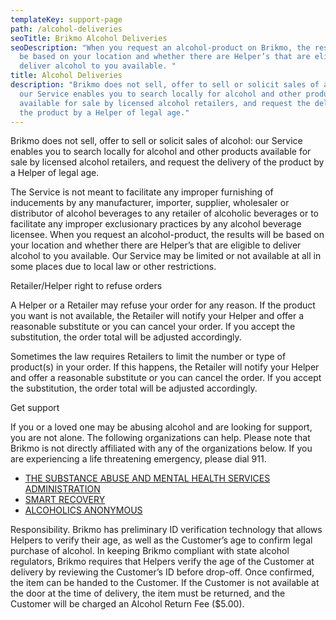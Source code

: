 ```yaml
---
templateKey: support-page
path: /alcohol-deliveries
seoTitle: Brikmo Alcohol Deliveries
seoDescription: "When you request an alcohol-product on Brikmo, the results will
  be based on your location and whether there are Helper’s that are eligible to
  deliver alcohol to you available. "
title: Alcohol Deliveries
description: "Brikmo does not sell, offer to sell or solicit sales of alcohol:
  our Service enables you to search locally for alcohol and other products
  available for sale by licensed alcohol retailers, and request the delivery of
  the product by a Helper of legal age."
---
```

Brikmo does not sell, offer to sell or solicit sales of alcohol: our Service enables you to search locally for alcohol and other products available for sale by licensed alcohol retailers, and request the delivery of the product by a Helper of legal age.



The Service is not meant to facilitate any improper furnishing of inducements by any manufacturer, importer, supplier, wholesaler or distributor of alcohol beverages to any retailer of alcoholic beverages or to facilitate any improper exclusionary practices by any alcohol beverage licensee. When you request an alcohol-product, the results will be based on your location and whether there are Helper’s that are eligible to deliver alcohol to you available. Our Service may be limited or not available at all in some places due to local law or other restrictions.



Retailer/Helper right to refuse orders



A Helper or a Retailer may refuse your order for any reason. If the product you want is not available, the Retailer will notify your Helper and offer a reasonable substitute or you can cancel your order. If you accept the substitution, the order total will be adjusted accordingly.



Sometimes the law requires Retailers to limit the number or type of product(s) in your order. If this happens, the Retailer will notify your Helper and offer a reasonable substitute or you can cancel the order. If you accept the substitution, the order total will be adjusted accordingly.



Get support



If you or a loved one may be abusing alcohol and are looking for support, you are not alone. The following organizations can help. Please note that Brikmo is not directly affiliated with any of the organizations below. If you are experiencing a life threatening emergency, please dial 911.



* [THE SUBSTANCE ABUSE AND MENTAL HEALTH SERVICES ADMINISTRATION](https://www.samhsa.gov/find-help/national-helpline)
* [SMART RECOVERY](https://www.smartrecovery.org/)
* [ALCOHOLICS ANONYMOUS](https://www.aa.org/pages/en_US/need-help-with-a-drinking-problem)



Responsibility. Brikmo has preliminary ID verification technology that allows Helpers to verify their age, as well as the Customer’s age to confirm legal purchase of alcohol. In keeping Brikmo compliant with state alcohol regulators, Brikmo requires that Helpers verify the age of the Customer at delivery by reviewing the Customer’s ID before drop-off. Once confirmed, the item can be handed to the Customer. If the Customer is not available at the door at the time of delivery, the item must be returned, and the Customer will be charged an Alcohol Return Fee ($5.00).